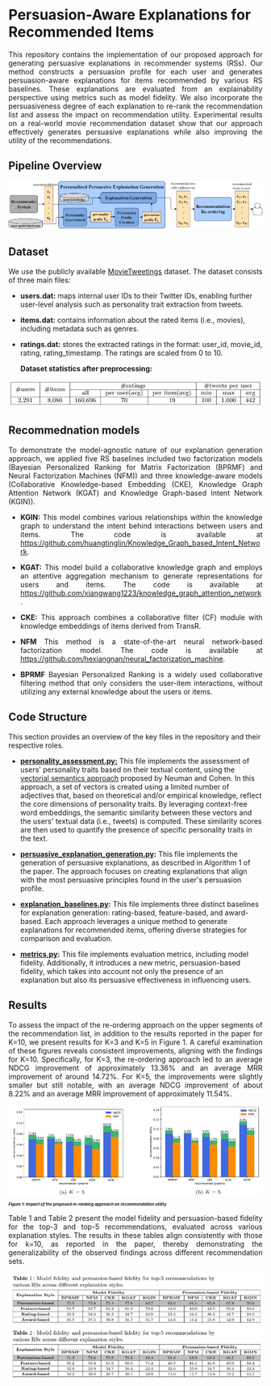 # Persuasion-Aware Explanations for Recommended Items

<p align="justify">This repository contains the implementation of our proposed approach for generating persuasive explanations in recommender systems (RSs). Our method constructs a persuasion profile for each user and generates persuasion-aware explanations for items recommended by various RS baselines. These explanations are evaluated from an explainability perspective using metrics such as model fidelity. We also incorporate the persuasiveness degree of each explanation to re-rank the recommendation list and assess the impact on recommendation utility. Experimental results on a real-world movie recommendation dataset show that our approach effectively generates persuasive explanations while also improving the utility of the recommendations. </p>

## Pipeline Overview
<img src="Figures/overview.png" />


## Dataset 

<p align="justify"> We use the publicly available <a href="https://github.com/sidooms/MovieTweetings">MovieTweetings</a> dataset. The dataset consists of three main files:

- **users.dat:** maps internal user IDs to their Twitter IDs, enabling further user-level analysis such as personality trait extraction from tweets.

- **items.dat:** contains information about the rated items (i.e., movies), including metadata such as genres.

- **ratings.dat:** stores the extracted ratings in the format: user_id, movie_id, rating, rating_timestamp. The ratings are scaled from 0 to 10.
  
  **Dataset statistics after preprocessing:**
<img src="Figures/dataset.JPG" />
</p>


## Recommednation models 
<div style="text-align: justify">
<p align="justify"> To demonstrate the model-agnostic nature of our explanation generation approach, we applied five RS baselines included two factorization models (Bayesian Personalized Ranking for Matrix Factorization (BPRMF) and Neural Factorization Machines (NFM)) and three knowledge-aware models (Collaborative Knowledge-based Embedding (CKE), Knowledge Graph Attention Network (KGAT) and Knowledge Graph-based Intent Network (KGIN)). 
  
- **KGIN:** This model combines various relationships within the knowledge graph to understand the intent behind interactions between users and items. The code is available at <a href="https://github.com/huangtinglin/Knowledge_Graph_based_Intent_Network">https://github.com/huangtinglin/Knowledge_Graph_based_Intent_Network</a>.

- **KGAT:** This model build a collaborative knowledge graph and employs an attentive aggregation mechanism to generate representations for users and items. The code is available at <a href="https://github.com/xiangwang1223/knowledge_graph_attention_network">https://github.com/xiangwang1223/knowledge_graph_attention_network</a>.

- **CKE:** This approach combines a collaborative filter (CF) module with knowledge embeddings of items derived from TransR. 

- **NFM** This method is a state-of-the-art neural network-based factorization model. The code is available at <a href="https://github.com/hexiangnan/neural_factorization_machine">https://github.com/hexiangnan/neural_factorization_machine</a>. 

- **BPRMF** Bayesian Personalized Ranking is a widely used collaborative filtering method that only considers the user-item interactions, without utilizing any external knowledge about the users or items. 
</p>
</div>

## Code Structure
This section provides an overview of the key files in the repository and their respective roles.

- **[personality_assessment.py:](Code/personality_assessment.py)** This file implements the assessment of users' personality traits based on their textual content, using the <a href="https://www.nature.com/articles/srep04761">vectorial semantics approach</a> proposed by Neuman and Cohen. In this approach, a set of vectors is created using a limited number of adjectives that, based on theoretical and/or empirical knowledge, reflect the core dimensions of personality traits. By leveraging context-free word embeddings, the semantic similarity between these vectors and the users' textual data (i.e., tweets) is computed. These similarity scores are then used to quantify the presence of specific personality traits in the text.

- **[persuasive_explanation_generation.py](Code/persuasive_explanation_generation.py):** This file implements the generation of persuasive explanations, as described in Algorithm 1 of the paper. The approach focuses on creating explanations that align with the most persuasive principles found in the user's persuasion profile.
 
- **[explanation_baselines.py](Code/explanation_baselines.py):** This file implements three distinct baselines for explanation generation: rating-based, feature-based, and award-based. Each approach leverages a unique method to generate explanations for recommended items, offering diverse strategies for comparison and evaluation.

- **[metrics.py](Code/metrics.py):** This file implements evaluation metrics, including model fidelity. Additionally, it introduces a new metric, persuasion-based fidelity, which takes into account not only the presence of an explanation but also its persuasive effectiveness in influencing users.


## Results
<p align="justify"> To assess the impact of the re-ordering approach on the upper segments of the recommendation list, in addition to the results reported in the paper for K=10, we present results for K=3 and K=5 in Figure 1. A careful examination of these figures reveals consistent improvements, aligning with the findings for K=10. Specifically, for K=3, the re-ordering approach led to an average NDCG improvement of approximately 13.36% and an average MRR improvement of around 14.72%. For K=5, the improvements were slightly smaller but still notable, with an average NDCG improvement of about 8.22% and an average MRR improvement of approximately 11.54%. </p>
  
<img src="Figures/re-ordering impact across different K.JPG" width="700"/>
<p style="font-size:8px;"><strong><em>Figure 1: Impact of the proposed re-ranking approach on recommendation utility</em></strong></p>

<p align="justify"> Table 1 and Table 2 present the model fidelity and persuasion-based fidelity for the top-3 and top-5 recommendations, evaluated across various explanation styles. The results in these tables align consistently with those for k=10, as reported in the paper, thereby demonstrating the generalizability of the observed findings across different recommendation sets.
</p>
<img src="Figures/fidelity across different K.JPG" width="800"/>


